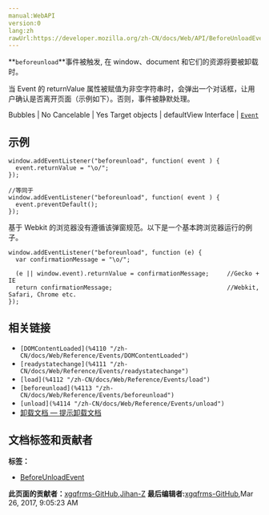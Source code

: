 ```yaml
---
manual:WebAPI
version:0
lang:zh
rawUrl:https://developer.mozilla.org/zh-CN/docs/Web/API/BeforeUnloadEvent
---
```






**`beforeunload`**事件被触发, 在 window、document 和它们的资源将要被卸载时。



当 Event 的 returnValue 属性被赋值为非空字符串时，会弹出一个对话框，让用户确认是否离开页面（示例如下）。否则，事件被静默处理。

Bubbles | No 
Cancelable | Yes 
Target objects | defaultView 
Interface | [`Event`](%2693 "此页面仍未被本地化, 期待您的翻译!") 


## 示例<a name="示例"></a>

```
window.addEventListener("beforeunload", function( event ) {
  event.returnValue = "\o/";
});

//等同于
window.addEventListener("beforeunload", function( event ) {
  event.preventDefault();
});
```


基于 Webkit 的浏览器没有遵循该弹窗规范。以下是一个基本跨浏览器运行的例子。


```
window.addEventListener("beforeunload", function (e) {
  var confirmationMessage = "\o/";

  (e || window.event).returnValue = confirmationMessage;     //Gecko + IE
  return confirmationMessage;                                //Webkit, Safari, Chrome etc.
});
```

## 相关链接<a name="相关链接"></a>

* `[DOMContentLoaded](%4110 "/zh-CN/docs/Web/Reference/Events/DOMContentLoaded")`
* `[readystatechange](%4111 "/zh-CN/docs/Web/Reference/Events/readystatechange")`
* `[load](%4112 "/zh-CN/docs/Web/Reference/Events/load")`
* `[beforeunload](%4113 "/zh-CN/docs/Web/Reference/Events/beforeunload")`
* `[unload](%4114 "/zh-CN/docs/Web/Reference/Events/unload")`
* [卸载文档 — 提示卸载文档](%4115 "http://www.whatwg.org/specs/web-apps/current-work/#prompt-to-unload-a-document")



## 文档标签和贡献者
**标签：**
* [BeforeUnloadEvent](%4116 "")

**此页面的贡献者：**[xgqfrms-GitHub](%57 ""),[Jihan-Z](%4117 "")
**最后编辑者:**[xgqfrms-GitHub](%57 ""),<time>Mar 26, 2017, 9:05:23 AM</time>


